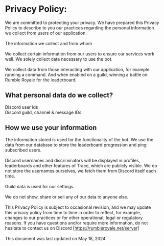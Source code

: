 <h1>Privacy Policy:</h1>

We are committed to protecting your privacy. We have prepared this Privacy Policy to describe to you our practices regarding the personal information we collect from users of our application.
<br><br>
The information we collect and from whom
<br><br>
We collect certain information from our users to ensure our services work well. We solely collect data necessary to use the bot.
<br><br>
We collect data from those interacting with our application, for example running a command. And when enabled on a guild,  winning a battle on Rumble Royale for the leaderboard.

<h2>What personal data do we collect?</h2>

Discord user ids<br>
Discord guild, channel & message IDs

<h2>How we use your information</h2>

The information stored is used for the functionality of the bot. We use the data from our database to store the leaderboard progression and ping subscribed users.
<br><br>
Discord usernames and discriminators will be displayed in profiles, leaderboards and other features of Trace, which are publicly visible. We do not store the usernames ourselves, we fetch them from Discord itself each time.
<br><br>
Guild data is used for our settings.
<br><br>
We do not show, share or sell any of our data to anyone else.
<br><br>
This Privacy Policy is subject to occasional revision, and we may update this privacy policy from time to time in order to reflect, for example, changes to our practices or for other operational, legal or regulatory reasons. If you have questions and/or require more information, do not hesitate to contact us on Discord [https://rumbleroyale.net/server]
<br><br>
This document was last updated on May 18, 2024
